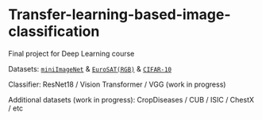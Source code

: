 # Transfer-learning-based-image-classification
Final project for Deep Learning course

Datasets: [`miniImageNet`](https://drive.google.com/drive/folders/17a09kkqVivZQFggCw9I_YboJ23tcexNM) & [`EuroSAT(RGB)`](https://github.com/phelber/EuroSAT) & [`CIFAR-10`](https://www.cs.toronto.edu/~kriz/cifar.html)

Classifier:  ResNet18 /  Vision Transformer / VGG (work in progress)

Additional datasets (work in progress): CropDiseases / CUB / ISIC / ChestX / etc
